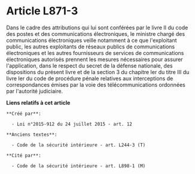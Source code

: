 # Article L871-3

Dans le cadre des attributions qui lui sont conférées par le livre II du code des postes et des communications électroniques,
le ministre chargé des communications électroniques veille notamment à ce que l'exploitant public, les autres exploitants de
réseaux publics de communications électroniques et les autres fournisseurs de services de communications électroniques
autorisés prennent les mesures nécessaires pour assurer l'application, dans le respect du secret de la défense nationale, des
dispositions du présent livre et de la section 3 du chapitre Ier du titre III du livre Ier du code de procédure pénale
relatives aux interceptions de correspondances émises par la voie des télécommunications ordonnées par l'autorité judiciaire.

**Liens relatifs à cet article**

	**Créé par**:

	  - Loi n°2015-912 du 24 juillet 2015 - art. 12

	**Anciens textes**:

	  - Code de la sécurité intérieure - art. L244-3 (T)

	**Cité par**:

	  - Code de la sécurité intérieure - art. L898-1 (M)
